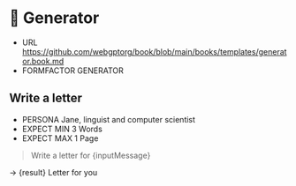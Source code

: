 # 💌 Generator

-   URL https://github.com/webgptorg/book/blob/main/books/templates/generator.book.md
-   FORMFACTOR GENERATOR

## Write a letter

-   PERSONA Jane, linguist and computer scientist
-   EXPECT MIN 3 Words
-   EXPECT MAX 1 Page

> Write a letter for {inputMessage}

-> {result} Letter for you
